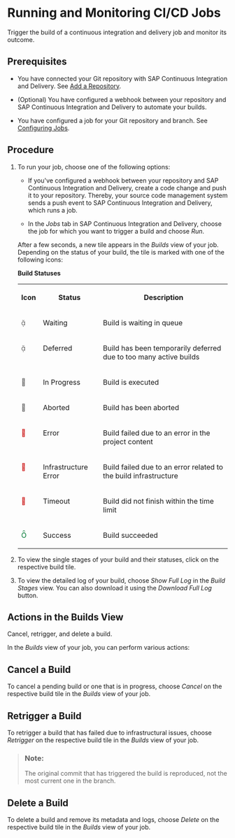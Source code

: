 <!-- loiodb8521cc85924f78b7e92b1ea69fdf94 -->

<link rel="stylesheet" type="text/css" href="css/sap-icons.css"/>

# Running and Monitoring CI/CD Jobs

Trigger the build of a continuous integration and delivery job and monitor its outcome.



<a name="loiodb8521cc85924f78b7e92b1ea69fdf94__prereq_srz_q2v_zkb"/>

## Prerequisites

-   You have connected your Git repository with SAP Continuous Integration and Delivery. See [Add a Repository](add-a-repository-fc55872.md).

-   \(Optional\) You have configured a webhook between your repository and SAP Continuous Integration and Delivery to automate your builds.

-   You have configured a job for your Git repository and branch. See [Configuring Jobs](configuring-jobs-e293286.md).




<a name="loiodb8521cc85924f78b7e92b1ea69fdf94__steps_ahx_x2v_zkb"/>

## Procedure

1.  To run your job, choose one of the following options:

    -   If you've configured a webhook between your repository and SAP Continuous Integration and Delivery, create a code change and push it to your repository. Thereby, your source code management system sends a push event to SAP Continuous Integration and Delivery, which runs a job.

    -   In the *Jobs* tab in SAP Continuous Integration and Delivery, choose the job for which you want to trigger a build and choose *Run*.


    After a few seconds, a new tile appears in the *Builds* view of your job. Depending on the status of your build, the tile is marked with one of the following icons:

    **Build Statuses**


    <table>
    <tr>
    <th valign="top">

    Icon
    
    </th>
    <th valign="top">

    Status
    
    </th>
    <th valign="top">

    Description
    
    </th>
    </tr>
    <tr>
    <td valign="top">
    
    <span style="color:#666666;"><span class="SAP-icons-V5"></span></span> 
    
    </td>
    <td valign="top">
    
    Waiting
    
    </td>
    <td valign="top">
    
    Build is waiting in queue
    
    </td>
    </tr>
    <tr>
    <td valign="top">
    
    <span style="color:#666666;"><span class="SAP-icons-V5"></span></span> 
    
    </td>
    <td valign="top">
    
    Deferred
    
    </td>
    <td valign="top">
    
    Build has been temporarily deferred due to too many active builds
    
    </td>
    </tr>
    <tr>
    <td valign="top">
    
    <span style="color:#666666;"><span class="SAP-icons-V5"></span></span> 
    
    </td>
    <td valign="top">
    
    In Progress
    
    </td>
    <td valign="top">
    
    Build is executed
    
    </td>
    </tr>
    <tr>
    <td valign="top">
    
    <span style="color:#666666;"><span class="SAP-icons-watt"></span></span> 
    
    </td>
    <td valign="top">
    
    Aborted
    
    </td>
    <td valign="top">
    
    Build has been aborted
    
    </td>
    </tr>
    <tr>
    <td valign="top">
    
    <span style="color:#cc1919;"><span class="SAP-icons-watt"></span></span> 
    
    </td>
    <td valign="top">
    
    Error
    
    </td>
    <td valign="top">
    
    Build failed due to an error in the project content
    
    </td>
    </tr>
    <tr>
    <td valign="top">
    
    <span style="color:#cc1919;"><span class="SAP-icons-watt"></span></span> 
    
    </td>
    <td valign="top">
    
    Infrastructure Error
    
    </td>
    <td valign="top">
    
    Build failed due to an error related to the build infrastructure
    
    </td>
    </tr>
    <tr>
    <td valign="top">
    
    <span style="color:#cc1919;"><span class="SAP-icons-watt"></span></span> 
    
    </td>
    <td valign="top">
    
    Timeout
    
    </td>
    <td valign="top">
    
    Build did not finish within the time limit
    
    </td>
    </tr>
    <tr>
    <td valign="top">
    
    <span style="color:#007833;"><span class="SAP-icons-V5"></span></span> 
    
    </td>
    <td valign="top">
    
    Success
    
    </td>
    <td valign="top">
    
    Build succeeded
    
    </td>
    </tr>
    </table>
    
2.  To view the single stages of your build and their statuses, click on the respective build tile.

3.  To view the detailed log of your build, choose *Show Full Log* in the *Build Stages* view. You can also download it using the *Download Full Log* button.


<a name="concept_s5w_nqv_zkb"/>

<!-- concept\_s5w\_nqv\_zkb -->

## Actions in the Builds View

Cancel, retrigger, and delete a build.

In the *Builds* view of your job, you can perform various actions:



<a name="concept_s5w_nqv_zkb__section_gnq_hrv_zkb"/>

## Cancel a Build

To cancel a pending build or one that is in progress, choose *Cancel* on the respective build tile in the *Builds* view of your job.



<a name="concept_s5w_nqv_zkb__section_bqt_mrv_zkb"/>

## Retrigger a Build

To retrigger a build that has failed due to infrastructural issues, choose *Retrigger* on the respective build tile in the *Builds* view of your job.

> ### Note:  
> The original commit that has triggered the build is reproduced, not the most current one in the branch.



<a name="concept_s5w_nqv_zkb__section_vpd_wrv_zkb"/>

## Delete a Build

To delete a build and remove its metadata and logs, choose *Delete* on the respective build tile in the *Builds* view of your job.

